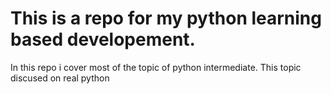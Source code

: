 # This is a repo for my python learning based developement.
In this repo i cover most of the topic of python intermediate. This topic discused on real python

